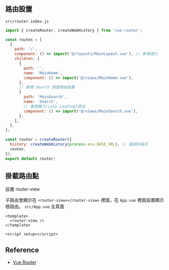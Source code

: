 ## 路由設置

`src/router.index.js`

```js
import { createRouter, createWebHistory } from 'vue-router';

const routes = [
  {
    path: '/',
    component: () => import('@/layouts/MainLayout.vue'), // 新增這行
    children: [
      {
        path: '',
        name: 'MainHome',
        component: () => import('@/views/MainHome.vue'),
      },
      // 新增 Search 頁面路由設置
      {
        path: 'MainSearch',
        name: 'Search',
        // 動態載入(Lazy Loading)語法
        component: () => import('@/views/MainSearch.vue'),
      },
    ],
  },
];

const router = createRouter({
  history: createWebHistory(process.env.BASE_URL), // 錯誤的寫法
  routes,
});
export default router;
```

## 掛載路由點

設置 router-view

子路由會顯示在 `<router-view></router-view>` 裡面，在 `App.vue` 裡面設置顯示根路由。
`src/App.vue` 主頁面

```vue
<template>
  <router-view />
</template>

<script setup></script>
```

## Reference

- [Vue Router](https://router.vuejs.org/)
